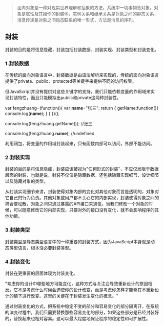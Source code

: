  > 面向对象是一种对现实世界理解和抽象的方法，系统中一切事物皆对象，对象是属性及其操作的封装体，实例关系和继承关系是对象之间的静态关系，消息传递是对象之间动态联系的唯一形式，方法是消息的序列。

## 封装

封装的目的是将信息隐藏，封装包括封装数据、封装实现、封装类型和封装变化。

### 1.封装数据

在传统的面向对象语言中，封装数据是由语法解析来实现的，传统的面向对象语言提供了privata、public、protected等关键字来提供不同的访问权限。

但JavaScript并没有提供对这些关键字的支持，我们只能依赖变量的作用域来实现封装特性，而且只能模拟出public和private这两种封装性。

var fengzhuang=(function(){
	var __name__="张三";
	return {
	getName:function(){
       console.log(__name__);
 }
}
})();

console.log(fengzhuang.getName()); //张三

console.log(fengzhuang.__name__); //undefined

利用闭包，将变量的作用域封装起来，只有函数内部可以访问，外部不能访问。

### 2.封装实现

封装的目的是将信息隐藏，封装应该被视为"任何形式的封装"，不应仅局限于数据层面的封装，也就是说，封装不仅仅是隐藏数据，还包括隐藏实现细节、设计细节以及隐藏对象的类型。

从封装实现细节来讲，封装使得对象内部的变化对其他对象而言是透明的，对象对它自己的行为负责。其他对象或用户都不关心它的内部实现，封装使得对象之间的耦合变松散，对象之间只通过暴露的API接口来通信。当我们修改一个对象的时候，可以随意修改它的内部实现，只要对外的接口没有变化，就不会影响程序的其他功能。

### 3.封装类型

封装类型是静态类型语言中的一种重要的封装方式，因为JavaScript本身就是动态类型语言，根本没必要封装类型。

### 4.封装变化

封装在更重要的层面体现为封装变化。

"考虑你的设计中哪些地方可能变化，这种方式与关注会导致重新设计的原因相反。它不是考虑什么时候会迫使你的设计改变，而是考虑你怎样才能够在不重新设计的情下进行改变。这里的关键在于封装发生变化的概念。"

通过封装变化的方式，把系统中稳定不变的部分和容易变化的部分隔离开，在系统的演变过程中，我们只需要替换那些容易变化的部分，如果这些部分是已经封装好的，替换起来也相对容易。这可以最大程度地保证程序的稳定性和可扩展性。




